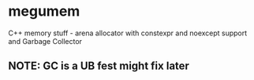 # megumem
  C++ memory stuff - arena allocator with constexpr and noexcept support and Garbage Collector
## NOTE: GC is a UB fest might fix later
